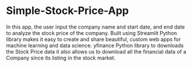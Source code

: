 # Simple-Stock-Price-App
In this app, the user input the company name and start date, and end date to analyze the stock price of the company. Built using Streamlit Python library makes it easy to create and share beautiful, custom web apps for machine learning and data science. yfinance Python library to downloads the Stock Price data it also allows us to download all the financial data of a Company since its listing in the stock market.
